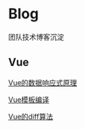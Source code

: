 # Blog
团队技术博客沉淀

## Vue
[Vue的数据响应式原理](Vue/Vue的数据响应式原理.md)

[Vue模板编译](Vue/Vue模板编译.md)

[Vue的diff算法](Vue/Vue的diff算法.md)